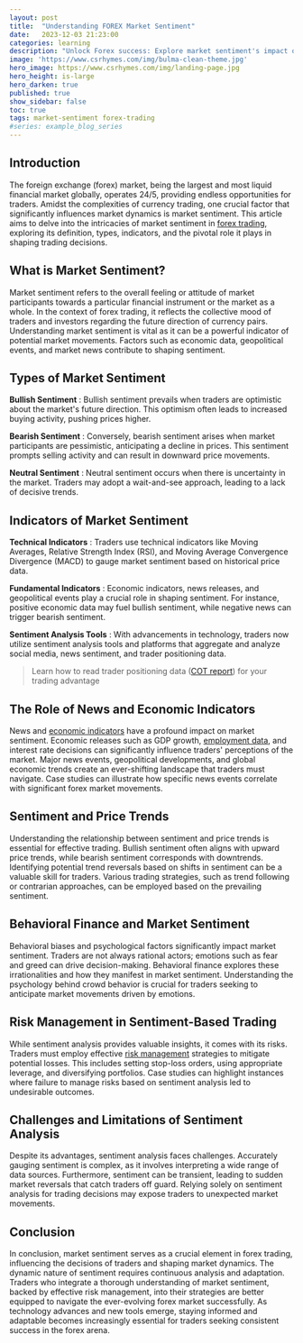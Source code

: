 ```yaml
---
layout: post
title:  "Understanding FOREX Market Sentiment"
date:   2023-12-03 21:23:00
categories: learning
description: "Unlock Forex success: Explore market sentiment's impact on trading decisions, risk management, and trend identification in this comprehensive guide."
image: 'https://www.csrhymes.com/img/bulma-clean-theme.jpg'
hero_image: https://www.csrhymes.com/img/landing-page.jpg
hero_height: is-large
hero_darken: true
published: true
show_sidebar: false
toc: true
tags: market-sentiment forex-trading
#series: example_blog_series
---
```


## Introduction
The foreign exchange (forex) market, being the largest and most liquid financial market globally, operates 24/5, providing endless opportunities for traders. Amidst the complexities of currency trading, one crucial factor that significantly influences market dynamics is market sentiment. This article aims to delve into the intricacies of market sentiment in <a href="https://www.daytrading.ltd/learning/what-is-forex-trading">forex trading</a>, exploring its definition, types, indicators, and the pivotal role it plays in shaping trading decisions.
  
## What is Market Sentiment?
Market sentiment refers to the overall feeling or attitude of market participants towards a particular financial instrument or the market as a whole. In the context of forex trading, it reflects the collective mood of traders and investors regarding the future direction of currency pairs. Understanding market sentiment is vital as it can be a powerful indicator of potential market movements. Factors such as economic data, geopolitical events, and market news contribute to shaping sentiment.
  
## Types of Market Sentiment
 **Bullish Sentiment** : Bullish sentiment prevails when traders are optimistic about the market's future direction. This optimism often leads to increased buying activity, pushing prices higher.

 **Bearish Sentiment** : Conversely, bearish sentiment arises when market participants are pessimistic, anticipating a decline in prices. This sentiment prompts selling activity and can result in downward price movements.

 **Neutral Sentiment** : Neutral sentiment occurs when there is uncertainty in the market. Traders may adopt a wait-and-see approach, leading to a lack of decisive trends.

## Indicators of Market Sentiment
 **Technical Indicators** : Traders use technical indicators like Moving Averages, Relative Strength Index (RSI), and Moving Average Convergence Divergence (MACD) to gauge market sentiment based on historical price data.

 **Fundamental Indicators** : Economic indicators, news releases, and geopolitical events play a crucial role in shaping sentiment. For instance, positive economic data may fuel bullish sentiment, while negative news can trigger bearish sentiment.

 **Sentiment Analysis Tools** : With advancements in technology, traders now utilize sentiment analysis tools and platforms that aggregate and analyze social media, news sentiment, and trader positioning data. 
 > Learn how to read trader positioning data (<a href="https://www.daytrading.ltd/2023/12/decoding-cot-report-comprehensive-guide.html">COT report</a>) for your trading advantage
 
## The Role of News and Economic Indicators
News and <a href="https://www.daytrading.ltd/2023/12/understanding-economic-indicators-and.html">economic indicators</a> have a profound impact on market sentiment. Economic releases such as GDP growth, <a href="https://www.daytrading.ltd/2023/12/unveiling-dynamics-comprehensive.html">employment data</a>, and interest rate decisions can significantly influence traders' perceptions of the market. Major news events, geopolitical developments, and global economic trends create an ever-shifting landscape that traders must navigate. Case studies can illustrate how specific news events correlate with significant forex market movements.
  
## Sentiment and Price Trends
Understanding the relationship between sentiment and price trends is essential for effective trading. Bullish sentiment often aligns with upward price trends, while bearish sentiment corresponds with downtrends. Identifying potential trend reversals based on shifts in sentiment can be a valuable skill for traders. Various trading strategies, such as trend following or contrarian approaches, can be employed based on the prevailing sentiment.

## Behavioral Finance and Market Sentiment
Behavioral biases and psychological factors significantly impact market sentiment. Traders are not always rational actors; emotions such as fear and greed can drive decision-making. Behavioral finance explores these irrationalities and how they manifest in market sentiment. Understanding the psychology behind crowd behavior is crucial for traders seeking to anticipate market movements driven by emotions.

## Risk Management in Sentiment-Based Trading
While sentiment analysis provides valuable insights, it comes with its risks. Traders must employ effective <a href="https://www.daytrading.ltd/2023/12/mastering-forex-risk-management.html">risk management</a> strategies to mitigate potential losses. This includes setting stop-loss orders, using appropriate leverage, and diversifying portfolios. Case studies can highlight instances where failure to manage risks based on sentiment analysis led to undesirable outcomes.

## Challenges and Limitations of Sentiment Analysis
Despite its advantages, sentiment analysis faces challenges. Accurately gauging sentiment is complex, as it involves interpreting a wide range of data sources. Furthermore, sentiment can be transient, leading to sudden market reversals that catch traders off guard. Relying solely on sentiment analysis for trading decisions may expose traders to unexpected market movements.

## Conclusion
In conclusion, market sentiment serves as a crucial element in forex trading, influencing the decisions of traders and shaping market dynamics. The dynamic nature of sentiment requires continuous analysis and adaptation. Traders who integrate a thorough understanding of market sentiment, backed by effective risk management, into their strategies are better equipped to navigate the ever-evolving forex market successfully. As technology advances and new tools emerge, staying informed and adaptable becomes increasingly essential for traders seeking consistent success in the forex arena.

<script type="application/ld+json">
{
  "@context": "https://schema.org",
  "@type": "FAQPage",
  "mainEntity": [
    {
      "@type": "Question",
      "name": "What is market sentiment in forex trading?",
      "acceptedAnswer": {
        "@type": "Answer",
        "text": "Market sentiment refers to the collective mood of traders and investors towards the future direction of currency pairs, influencing trading decisions."
      }
    },
    {
      "@type": "Question",
      "name": "How does bullish sentiment impact forex trading?",
      "acceptedAnswer": {
        "@type": "Answer",
        "text": "Bullish sentiment, marked by optimism, often leads to increased buying activity, pushing prices higher and creating upward trends in forex trading."
      }
    },
    {
      "@type": "Question",
      "name": "What are common indicators of market sentiment?",
      "acceptedAnswer": {
        "@type": "Answer",
        "text": "Technical indicators (e.g., Moving Averages, RSI), fundamental indicators (economic data, news), and sentiment analysis tools are common indicators of market sentiment."
      }
    },
    {
      "@type": "Question",
      "name": "How does behavioral finance relate to market sentiment?",
      "acceptedAnswer": {
        "@type": "Answer",
        "text": "Behavioral biases and psychological factors impact market sentiment. Understanding behavioral finance helps traders navigate emotions and anticipate market movements."
      }
    },
    {
      "@type": "Question",
      "name": "Why is risk management important in sentiment-based trading?",
      "acceptedAnswer": {
        "@type": "Answer",
        "text": "Effective risk management, including setting stop-loss orders and diversifying portfolios, is crucial to mitigate potential losses associated with sentiment-based trading."
      }
    }
  ]
}
</script>
